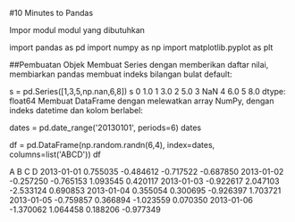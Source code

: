 #10 Minutes to Pandas

Impor modul modul yang dibutuhkan

import pandas as pd
import numpy as np
import matplotlib.pyplot as plt

##Pembuatan Objek
Membuat Series dengan memberikan daftar nilai, membiarkan pandas membuat indeks bilangan bulat default:

s = pd.Series([1,3,5,np.nan,6,8])
s
0    1.0
1    3.0
2    5.0
3    NaN
4    6.0
5    8.0
dtype: float64
Membuat DataFrame dengan melewatkan array NumPy, dengan indeks datetime dan kolom berlabel:

dates = pd.date_range('20130101', periods=6)
dates

df = pd.DataFrame(np.random.randn(6,4), index=dates, columns=list('ABCD'))
df
<style scoped> .dataframe tbody tr th:only-of-type { vertical-align: middle; }
.dataframe tbody tr th {
    vertical-align: top;
}

.dataframe thead th {
    text-align: right;
}
</style>
A	B	C	D
2013-01-01	0.755035	-0.484612	-0.717522	-0.687850
2013-01-02	-0.257250	-0.765153	1.093545	0.420117
2013-01-03	-0.922617	2.047103	-2.533124	0.690853
2013-01-04	0.355054	0.300695	-0.926397	1.703721
2013-01-05	-0.759857	0.366894	-1.023559	0.070350
2013-01-06	-1.370062	1.064458	0.188206	-0.977349
